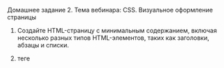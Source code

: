 Домашнее задание 2.
Тема вебинара: CSS. Визуальное оформление страницы


1) Создайте HTML-страницу с минимальным содержанием, включая несколько разных типов HTML-элементов, таких как заголовки, абзацы и списки.

2) теге <style> определите стили для заголовков <h1> и <h2>, задав им разные цвета текста и размеры шрифтов.

3) Добавьте изображение (<img>) на вашу HTML-страницу и используйте CSS, чтобы изменить его размер и выровнять по центру.
